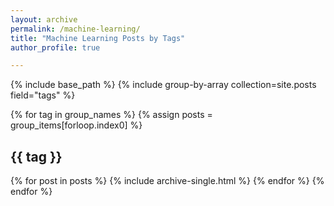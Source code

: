 ```yaml
---
layout: archive
permalink: /machine-learning/
title: "Machine Learning Posts by Tags"
author_profile: true

---
```

{% include base_path %}
{% include group-by-array collection=site.posts field="tags" %}

{% for tag in group_names %}
	{% assign posts = group_items[forloop.index0] %}
	<h2 id="{{ tag | slugify }}" class="archive__subtitle">{{ tag }} </h2>
	{% for post in posts %}
		{% include archive-single.html %}
	{% endfor %}
{% endfor %}